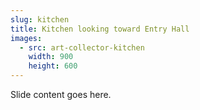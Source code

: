 ```yaml
---
slug: kitchen
title: Kitchen looking toward Entry Hall
images:
  - src: art-collector-kitchen
    width: 900
    height: 600
---
```

Slide content goes here.

